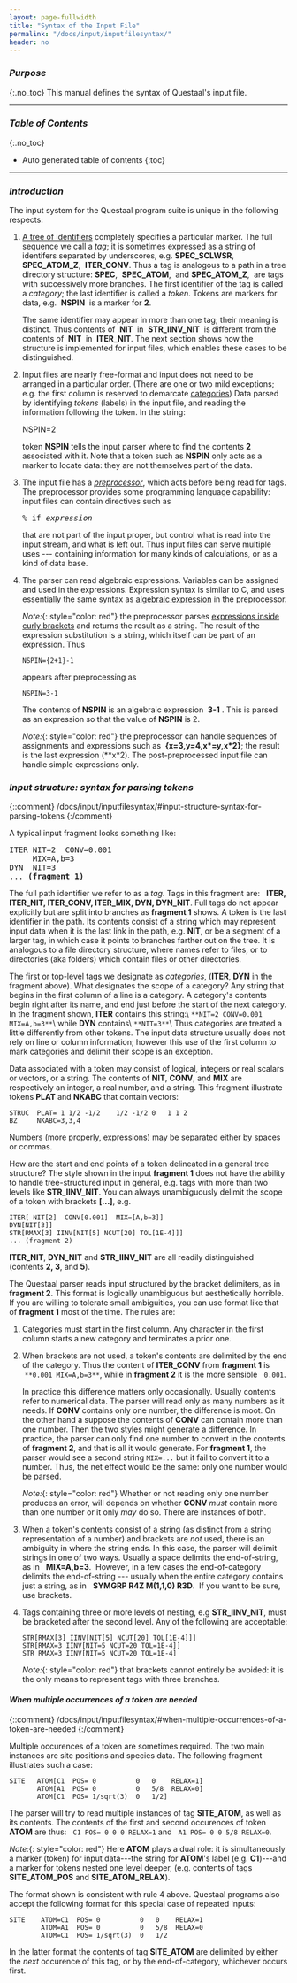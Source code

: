 ```yaml
---
layout: page-fullwidth
title: "Syntax of the Input File"
permalink: "/docs/input/inputfilesyntax/"
header: no
---
```


### _Purpose_
{:.no_toc}
This manual defines the syntax of Questaal's input file.

_____________________________________________________________

### _Table of Contents_
{:.no_toc}
*  Auto generated table of contents
{:toc}  

_____________________________________________________________

### _Introduction_

The input system for the Questaal program suite is unique in the following
respects:

1. [A tree of identifiers](/docs/input/inputfile/#input-file-structure) completely specifies a particular marker.  The
   full sequence we call a _tag_; it is sometimes expressed as a string of
   identifers separated by underscores, e.g. **SPEC\_SCLWSR**,&nbsp;
   **SPEC\_ATOM\_Z**,&nbsp;  **ITER\_CONV**.  Thus a tag is analogous to a
   path in a tree directory structure: **SPEC**,&nbsp; **SPEC\_ATOM**,&nbsp;
   and **SPEC\_ATOM\_Z**,&nbsp; are tags with successively more
   branches.  The first identifier of the tag is called a _category_;
   the last identifier is called a _token_.
   Tokens are markers for data, e.g. &nbsp;**NSPIN**&nbsp; is a marker for **2**.

   The same identifier may appear in more than one tag; their meaning is
   distinct.  Thus contents of &nbsp;**NIT**&nbsp; in
   &nbsp;**STR\_IINV\_NIT**&nbsp; is different from the contents of &nbsp;**NIT**&nbsp; in &nbsp;**ITER\_NIT**.  The next section shows
   how the structure is implemented for input files, which enables these
   cases to be distinguished.

2. Input files are nearly free-format and input does not need to be
   arranged in a particular order.  (There are one or two mild
   exceptions; e.g. the first column is reserved to demarcate
   [categories](/docs/input/inputfilesyntax/#input-structure-syntax-for-parsing-tokens))
   Data parsed by identifying _tokens_ (labels) in the input file, and
   reading the information following the token.  In the string:

     
      NSPIN=2

   token **NSPIN** tells the input parser where to find the contents **2**
   associated with it.  Note that a token such as **NSPIN** only acts
   as a marker to locate data: they are not themselves part of the data.

3. The input file has a [_preprocessor_](/docs/input/preprocessor), which acts before being read for
   tags.  The preprocessor provides some programming language capability: input files can contain directives such as

   <pre>
   % if <i>expression</i>
   </pre>

   that are not part of the input proper, but control what is read into
   the input stream, and what is left out.  Thus input files can serve
   multiple uses --- containing information for many kinds of
   calculations, or as a kind of data base.

4. The parser can read algebraic expressions. Variables can be assigned
   and used in the expressions.  Expression syntax is similar to C, and uses essentially the same
   syntax as [algebraic expression](/docs/input/preprocessor/#syntax-of-algebraic-expressions) in the preprocessor.

   _Note:_{: style="color: red"} the preprocessor
   parses [expressions inside curly brackets](/docs/input/preprocessor/#curly-brackets-contain-expressions) and returns the result as a
   string.  The result of the expression substitution is a string, which itself can be part of an expression.  Thus

   ~~~
   NSPIN={2+1}-1
   ~~~

   appears after preprocessing as

   ~~~
   NSPIN=3-1
   ~~~

   The contents of **NSPIN** is an algebraic expression &nbsp;**3-1**&nbsp;. This is parsed as an expression so that the value of **NSPIN** is 2.

   _Note:_{: style="color: red"} the preprocessor can handle sequences of assignments and expressions such as &nbsp;**{x=3,y=4,x*=y,x*2}**;
   the result is the last expression (**x*2).  The post-preprocessed input file can handle simple expressions only.

### _Input structure: syntax for parsing tokens_
{::comment}
/docs/input/inputfilesyntax/#input-structure-syntax-for-parsing-tokens
{:/comment}

A typical input fragment looks something like:


<pre>
ITER NIT=2  CONV=0.001
     MIX=A,b=3
DYN  NIT=3
... <b>(fragment 1)</b>
</pre>

The full path identifier we refer to as a _tag_.  Tags in this
fragment are: &nbsp; **ITER, ITER\_NIT, ITER\_CONV, ITER\_MIX, DYN, DYN\_NIT**.
Full tags do not appear explicitly but are split into branches as **fragment 1** shows.
A token is the last identifier in the path.  Its contents consist of 
a string which may represent input data when it is the last link in
the path, e.g. **NIT**, or be a segment of a larger tag, in which case it
points to branches farther out on the tree.
It is analogous to a file directory structure, where names refer to
files, or to directories (aka folders) which contain files or other directories.

The first or top-level tags we designate as
_categories_, (**ITER**, **DYN** in the fragment above). 
What designates the scope of a category?  Any string that begins in the
first column of a line is a category.  A category's contents begin right
after its name, and end just before the start of the next category.
In the fragment shown,
**ITER** contains this string:\\
`**NIT=2 CONV=0.001 MIX=A,b=3**`\\
while **DYN** contains\\
`**NIT=3**`\\
Thus categories are treated a little differently from other tokens.  The
input data structure usually does not rely on line or column information;
however this use of the first column to mark categories and delimit their
scope is an exception.

Data associated with a token may consist of logical, integers or
real scalars or vectors, or a string. The contents of **NIT**,
**CONV**, and **MIX** are respectively an integer, a real number, and
a string.  This fragment illustrate tokens **PLAT** and **NKABC** that
contain vectors:

    STRUC  PLAT= 1 1/2 -1/2    1/2 -1/2 0   1 1 2
    BZ     NKABC=3,3,4

Numbers (more properly, expressions) may be separated either by spaces or
commas.

How are the start and end points of a token delineated
in a general tree structure?  The style shown in the input **fragment 1** does
not have the ability to handle tree-structured input in general, e.g.
tags with more than two levels like **STR\_IINV\_NIT**.  You can
always unambiguously delimit the scope of a token with brackets **[...]**, e.g.

    ITER[ NIT[2]  CONV[0.001]  MIX=[A,b=3]]
    DYN[NIT[3]]
    STR[RMAX[3] IINV[NIT[5] NCUT[20] TOL[1E-4]]]
    ... (fragment 2)

**ITER\_NIT**, **DYN\_NIT** and **STR\_IINV\_NIT** are all readily distinguished (contents **2, 3**, and
**5**).

The Questaal parser reads input structured by the bracket delimiters, as in
**fragment 2**.  This format is logically unambiguous but aesthetically horrible.
If you are willing to tolerate small ambiguities, you can use format like
that of **fragment 1** most of the time.  The rules are:

1.    Categories must start in the first column.  Any character in the
      first column starts a new category and terminates a prior one.

2.    When brackets are not used, a token's contents are delimited by the
      end of the category.  Thus the content of **ITER\_CONV** from
      **fragment 1** is &nbsp;`**0.001 MIX=A,b=3**`, while in
      **fragment 2** it is the more sensible &nbsp; `0.001`.

      In practice this difference matters only occasionally.  Usually
      contents refer to numerical data. The parser will read only as many
      numbers as it needs.  If **CONV** contains only one number, the
      difference is moot.  On the other hand a suppose the contents of
      **CONV** can contain more than one number.  Then the two styles
      might generate a difference.  In practice, the parser can only find
      one number to convert in the contents of **fragment 2**, and that
      is all it would generate.  For **fragment 1**, the parser would see a second string
      `MIX=...` but it fail to convert it to a number. Thus, the net effect would be the
      same: only one number would be parsed.

      _Note:_{: style="color: red"} Whether or not reading only one
      number produces an error, will depends on whether **CONV**
      _must_ contain more than one number or it only _may_ do
      so.  There are instances of both.

3.    When a token's contents consist of a string (as distinct from a
      string representation of a number) and brackets are _not_ used,
      there is an ambiguity in where the string ends.  In this case, the
      parser will delimit strings in one of two ways.  Usually a space
      delimits the end-of-string, as in &nbsp; **MIX=A,b=3**.&nbsp;
      However, in a few cases the end-of-category delimits the
      end-of-string --- usually when the entire category contains just a
      string, as in &nbsp; **SYMGRP R4Z M(1,1,0) R3D**.&nbsp; If
      you want to be sure, use brackets.

4.    Tags containing three or more levels of nesting, e.g **STR\_IINV\_NIT**,
      must be bracketed after the second level.  Any of the following
      are acceptable:

      ~~~
      STR[RMAX[3] IINV[NIT[5] NCUT[20] TOL[1E-4]]]
      STR[RMAX=3 IINV[NIT=5 NCUT=20 TOL=1E-4]]
      STR RMAX=3 IINV[NIT=5 NCUT=20 TOL=1E-4]
      ~~~

      _Note:_{: style="color: red"} that brackets cannot entirely be avoided:  it is the only means to represent tags with three branches.


#### _When multiple occurrences of a token are needed_
{::comment}
/docs/input/inputfilesyntax/#when-multiple-occurrences-of-a-token-are-needed
{:/comment}

Multiple occurences of a token are sometimes required. The two 
main instances are site positions and species data.  The following fragment
illustrates such a case:

    SITE   ATOM[C1  POS= 0          0   0    RELAX=1]
           ATOM[A1  POS= 0          0   5/8  RELAX=0]
           ATOM[C1  POS= 1/sqrt(3)  0   1/2]

The parser will try to read multiple instances of tag **SITE\_ATOM**, as
well as its contents.  The contents of the first and second occurences
of token **ATOM** are thus: &nbsp; `C1 POS= 0 0 0 RELAX=1`
and &nbsp; `A1 POS= 0 0 5/8 RELAX=0`.

_Note:_{: style="color: red"} Here **ATOM** plays a dual
role: it is simultaneously a marker (token) for input data---the string for
**ATOM**'s label (e.g. **C1**)---and a marker for tokens nested
one level deeper, (e.g. contents of tags **SITE\_ATOM\_POS** and
**SITE\_ATOM\_RELAX**).

The format shown is consistent with rule 4 above.
Questaal programs also accept the following format for this special case of repeated inputs:

    SITE    ATOM=C1  POS= 0          0   0    RELAX=1
            ATOM=A1  POS= 0          0   5/8  RELAX=0
            ATOM=C1  POS= 1/sqrt(3)  0   1/2

In the latter format the contents of tag **SITE\_ATOM** are delimited
by either the _next_ occurence of this tag, or by the end-of-category,
whichever occurs first. 


